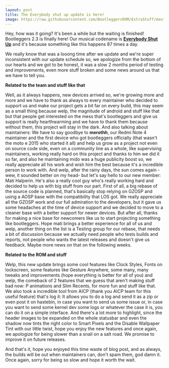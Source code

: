 ```yaml
---
layout: post
title: The Everybody shut up update is here!
image: https://raw.githubusercontent.com/BootleggersROM/ExtraStuff/master/blogstuff/bootleg_23_everybodyshutup.png
---
```


Hey, how was it going? It's been a while but the waiting is finished! Bootleggers 2.3 is finally here! Our musical codename is [**Everybody Shut Up**](https://www.youtube.com/watch?v=JEl96I_4PuI) and it's because something like this happens 87 times a day. 

We really know that was a looong time after we update and we're super inconsistent with our update schedule so, we apologize from the bottom of our hearts and we got to be honest, it was a slow 2 months period of testing and improvements, even more stuff broken and some news around us that we have to tell you.

**Related to the team and stuff like that**

Well, as it always happens, new devices arrived so, we're growing more and more and we have to thank as always to every maintainer who decided to support us and make our project gets a bit far on every build, this may seem as a small thing because welp, the magnitude of android and stuff like that but that people get interested on the mess that's bootleggers and give us support is really hearthwarming and we have to thank them because without them, this project will stay in the dark. And also talking about maintainers: We have to say goodbye to **merothh**, our Redmi Note 4 maintainer and the first device who got bootleggers officially (that wasn't the moto e 2015 who started it all) and help us grow as a project not even on source code side, even on a community line as a whole, like supervising maintainers, working really hard on this project and thanks to him we did it so far, and also he maintaining mido was a huge publicity boost so, we really appreciate all his work and wish him the best because it's a incredible person to work with. And welp, after the rainy days, the sun comes again -wew, it sounded better on my head- but let's say hello to our new member: Mati Halperin. He's also a really cool guy who's really working hard and decided to help us with big stuff from our part. First of all, a big rebase of the source code is planned, that's basically stop relying on GZOSP and using a AOSP base with the compatibility that LOS got. We really appreciate all the GZOSP work and our full admiration to the developers, but it gave us some headaches at the time of device support and we decided to move to a cleaner base with a better support for newer devices. But after all, thanks for making a nice base for newcomers like us to start projecting something like bootleggers. Hope mati brings a better experience for all of us and welp, another thing on the list is a Testing group for our rebase, that needs a bit of discussion because we actually need people who tests builds and reports, not people who wants the latest releases and doesn't give us feedback. Maybe more news on that on the following weeks.

**Related to the ROM and stuff**

Welp, this new update brings some cool features like Clock Styles, Fonts on lockscreen, some features like Gesture Anywhere, some many, many tweaks and improvements (hope everything is better for all of you) and welp, the comeback of 2 features that we guess that aren't making stuff bad now: P animations and Slim Recents, for more fun and stuff like that. We also took a incredible tool from AICP (thank you AICP team for this useful feature) that's log it: It allows you to do a log and send it as a zip or even post it on hastebin, in case you want to send us some issue or, in case you want to send some kernel dev some logs or whatever the case it is, you can do it on a simple interface. And there's a lot more to highlight, since the header images to be expanded on the whole statusbar and even the shadow now tints the right color to Smart Pixels and the Disable Wallpaper Tint with our little twist, hope you enjoy the new features and once again, we apologize for being slower than a snail on a salt road. We promise to improve it on future releases.

And that's it, hope you enjoyed this time waste of blog post, and as always, the builds will be out when maintainers can, don't spam them, god damn it. Once again, sorry for being so slow and hope it worth the wait. 
